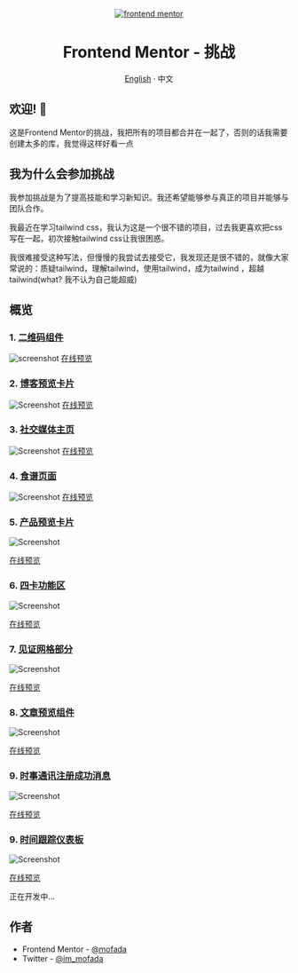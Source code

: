<div align="center">

<p align="center">
  <a href="https://www.frontendmentor.io/" target="_blank">
         <img alt="frontend mentor" src="resource/frontend-mentor.png" >

  </a>
</p>
<h1>Frontend Mentor - 挑战</h1>

[English](README.md) · 中文

</div>

## 欢迎! 👋

这是Frontend Mentor的挑战，我把所有的项目都合并在一起了，否则的话我需要创建太多的库，我觉得这样好看一点

## 我为什么会参加挑战

我参加挑战是为了提高技能和学习新知识。我还希望能够参与真正的项目并能够与团队合作。

我最近在学习tailwind css，我认为这是一个很不错的项目，过去我更喜欢把css写在一起，初次接触tailwind
css让我很困惑。

我很难接受这种写法，但慢慢的我尝试去接受它，我发现还是很不错的，就像大家常说的：质疑tailwind，理解tailwind，使用tailwind，成为tailwind
，超越tailwind(what? 我不认为自己能超威)

## 概览

### 1. [二维码组件](challenges/qr-code-component)
![screenshot](challenges/qr-code-component/screenshot/screenshot.png)
[在线预览](https://mofada.github.io/frontend-mentor/challenges/qr-code-component/)

### 2. [博客预览卡片](challenges/blog-preview-card)

![Screenshot](challenges/blog-preview-card/screenshot/screenshot.png)
[在线预览](https://mofada.github.io/frontend-mentor/challenges/blog-preview-card/)


### 3. [社交媒体主页](challenges/social-links-profile)

![Screenshot](challenges/social-links-profile/screenshot/screenshot.png)
[在线预览](https://mofada.github.io/frontend-mentor/challenges/social-links-profile/)


### 4. [食谱页面](challenges/recipe-page)

![Screenshot](challenges/recipe-page/screenshot/screenshot.png)
[在线预览](https://mofada.github.io/frontend-mentor/challenges/recipe-page/)

### 5. [产品预览卡片](challenges/product-preview-card-component)

![Screenshot](challenges/product-preview-card-component/screenshot/screenshot.png)  

[在线预览](https://mofada.github.io/frontend-mentor/challenges/product-preview-card-component/)

### 6. [四卡功能区](challenges/four-card-feature-section)

![Screenshot](challenges/four-card-feature-section/screenshot/screenshot.png)

[在线预览](https://mofada.github.io/frontend-mentor/challenges/four-card-feature-section/)

### 7. [见证网格部分](challenges/testimonials-grid-section)

![Screenshot](challenges/testimonials-grid-section/screenshot/screenshot.png)

[在线预览](https://mofada.github.io/frontend-mentor/challenges/testimonials-grid-section/)

### 8. [文章预览组件](challenges/article-preview-component)

![Screenshot](challenges/article-preview-component/screenshot/screenshot.png)

[在线预览](https://mofada.github.io/frontend-mentor/challenges/article-preview-component/)

### 9. [时事通讯注册成功消息](challenges/newsletter-sign-up-with-success-message)

![Screenshot](challenges/newsletter-sign-up-with-success-message/screenshot/screenshot.png)

[在线预览](https://mofada.github.io/frontend-mentor/challenges/newsletter-sign-up-with-success-message/)

### 9. [时间跟踪仪表板](challenges/time-tracking-dashboard)

![Screenshot](challenges/time-tracking-dashboard/screenshot/screenshot.png)

[在线预览](https://mofada.github.io/frontend-mentor/challenges/time-tracking-dashboard/)

正在开发中...

## 作者

- Frontend Mentor - [@mofada](https://www.frontendmentor.io/profile/mofada)
- Twitter - [@im_mofada](https://x.com/im_mofada)
